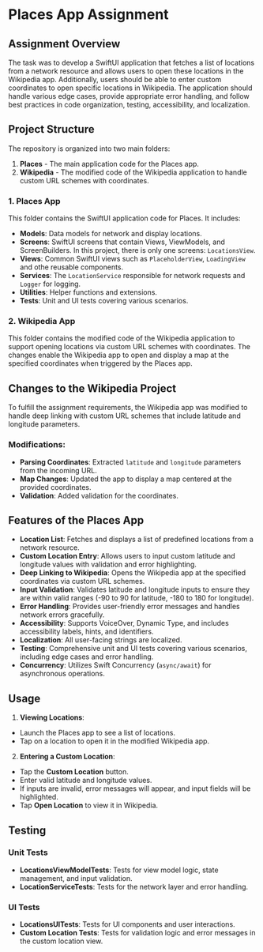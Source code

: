 # Places App Assignment

## Assignment Overview
The task was to develop a SwiftUI application that fetches a list of locations from a network resource and allows users to open these locations in the Wikipedia app. Additionally, users should be able to enter custom coordinates to open specific locations in Wikipedia. The application should handle various edge cases, provide appropriate error handling, and follow best practices in code organization, testing, accessibility, and localization.

## Project Structure

The repository is organized into two main folders:

1. **Places** - The main application code for the Places app.
2. **Wikipedia** - The modified code of the Wikipedia application to handle custom URL schemes with coordinates.

### 1. Places App

This folder contains the SwiftUI application code for Places. It includes:

- **Models**: Data models for network and display locations.
- **Screens**: SwiftUI screens that contain Views, ViewModels, and ScreenBuilders. In this project, there is only one screens: `LocationsView`.
- **Views**: Common SwiftUI views such as `PlaceholderView`, `LoadingView` and othe reusable components.
- **Services**: The `LocationService` responsible for network requests and `Logger` for logging.
- **Utilities**: Helper functions and extensions.
- **Tests**: Unit and UI tests covering various scenarios.

### 2. Wikipedia App

This folder contains the modified code of the Wikipedia application to support opening locations via custom URL schemes with coordinates. The changes enable the Wikipedia app to open and display a map at the specified coordinates when triggered by the Places app.

## Changes to the Wikipedia Project

To fulfill the assignment requirements, the Wikipedia app was modified to handle deep linking with custom URL schemes that include latitude and longitude parameters.

### Modifications:

- **Parsing Coordinates**: Extracted `latitude` and `longitude` parameters from the incoming URL.
- **Map Changes**: Updated the app to display a map centered at the provided coordinates.
- **Validation**: Added validation for the coordinates.

## Features of the Places App

- **Location List**: Fetches and displays a list of predefined locations from a network resource.
- **Custom Location Entry**: Allows users to input custom latitude and longitude values with validation and error highlighting.
- **Deep Linking to Wikipedia**: Opens the Wikipedia app at the specified coordinates via custom URL schemes.
- **Input Validation**: Validates latitude and longitude inputs to ensure they are within valid ranges (-90 to 90 for latitude, -180 to 180 for longitude).
- **Error Handling**: Provides user-friendly error messages and handles network errors gracefully.
- **Accessibility**: Supports VoiceOver, Dynamic Type, and includes accessibility labels, hints, and identifiers.
- **Localization**: All user-facing strings are localized.
- **Testing**: Comprehensive unit and UI tests covering various scenarios, including edge cases and error handling.
- **Concurrency**: Utilizes Swift Concurrency (`async/await`) for asynchronous operations.

## Usage

1. **Viewing Locations**:

- Launch the Places app to see a list of locations.
- Tap on a location to open it in the modified Wikipedia app.

2. **Entering a Custom Location**:

- Tap the **Custom Location** button.
- Enter valid latitude and longitude values.
- If inputs are invalid, error messages will appear, and input fields will be highlighted.
- Tap **Open Location** to view it in Wikipedia.

## Testing

### Unit Tests

- **LocationsViewModelTests**: Tests for view model logic, state management, and input validation.
- **LocationServiceTests**: Tests for the network layer and error handling.

### UI Tests

- **LocationsUITests**: Tests for UI components and user interactions.
- **Custom Location Tests**: Tests for validation logic and error messages in the custom location view.